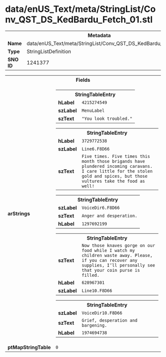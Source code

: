 <h1>data/enUS_Text/meta/StringList/Conv_QST_DS_KedBardu_Fetch_01.stl</h1><table><tr><th colspan="100%">Metadata</th></tr><tr><td><b>Name</b></td><td>data/enUS_Text/meta/StringList/Conv_QST_DS_KedBardu_Fetch_01.stl</td></tr><tr><td><b>Type</b></td><td>StringListDefinition</td></tr><tr><td><b>SNO ID</b></td><td>1241377</td></tr></table>

<table><tr><th colspan="100%">Fields</th></tr><tr><td><b>arStrings</b></td><td><table><tr><th colspan="100%">StringTableEntry</th></tr><tr><td><b>hLabel</b></td><td><code>4215274549</code></td></tr><tr><td><b>szLabel</b></td><td><code>MenuLabel</code></td></tr><tr><td><b>szText</b></td><td><code>"You look troubled."</code></td></tr></table>


<table><tr><th colspan="100%">StringTableEntry</th></tr><tr><td><b>hLabel</b></td><td><code>3729772538</code></td></tr><tr><td><b>szLabel</b></td><td><code>Line6.F8D66</code></td></tr><tr><td><b>szText</b></td><td><code>Five times. Five times this month those brigands have plundered incoming caravans. I care little for the stolen gold and spices, but those vultures take the food as well!</code></td></tr></table>


<table><tr><th colspan="100%">StringTableEntry</th></tr><tr><td><b>szLabel</b></td><td><code>VoiceDir6.F8D66</code></td></tr><tr><td><b>szText</b></td><td><code>Anger and desperation.</code></td></tr><tr><td><b>hLabel</b></td><td><code>1297692199</code></td></tr></table>


<table><tr><th colspan="100%">StringTableEntry</th></tr><tr><td><b>szText</b></td><td><code>Now those knaves gorge on our food while I watch my children waste away. Please, if you can recover any supplies, I’ll personally see that your coin purse is filled.</code></td></tr><tr><td><b>hLabel</b></td><td><code>628967301</code></td></tr><tr><td><b>szLabel</b></td><td><code>Line10.F8D66</code></td></tr></table>


<table><tr><th colspan="100%">StringTableEntry</th></tr><tr><td><b>szLabel</b></td><td><code>VoiceDir10.F8D66</code></td></tr><tr><td><b>szText</b></td><td><code>Grief, desperation and bargening.</code></td></tr><tr><td><b>hLabel</b></td><td><code>1974694738</code></td></tr></table>


</td></tr><tr><td><b>ptMapStringTable</b></td><td><code>0</code></td></tr></table>

